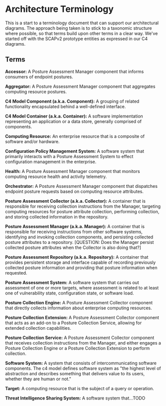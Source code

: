 # Architecture Terminology
This is a start to a terminology document that can support our architectural diagrams. The approach being taken is to stick to a taxonomic structure where possible, so that terms build upon other terms in a clear way. We've started off with the SCAPv2 prototype entities as expressed in our C4 diagrams.

## Terms
**Accessor:** A Posture Assessment Manager component that informs consumers of endpoint postures.

**Aggregator:** A Posture Assessment Manager component that aggregates computing resource postures.

**C4 Model Component (a.k.a. Component):** A grouping of related functionality encapsulated behind a well-defined interface.

**C4 Model Container (a.k.a. Container):** A software implementation representing an application or a data store, generally comprised of components.

**Computing Resource:** An enterprise resource that is a composite of software and/or hardware.

**Configuration Policy Management System:** A software system that primarily interacts with a Posture Assessment System to effect configuration management in the enterprise.

**Health:** A Posture Assessment Manager component that monitors computing resource health and activity telemetry.

**Orchestrator:** A Posture Assessment Manager component that dispatches endpoint posture requests based on computing resource attributes.

**Posture Assessment Collector (a.k.a. Collector):** A container that is responsible for receiving collection instructions from the Manager, targeting computing resources for posture attribute collection, performing collection, and storing collected information in the repository.

**Posture Assessment Manager (a.k.a. Manager):** A container that is responsible for receiving instructions from other software systems, identifying and invoking collection components, and persisting collected posture attributes to a repository. [QUESTION: Does the Manager persist collected posture attributes when the Collector is also doing that?]

**Posture Assessment Repository (a.k.a. Repository):** A container that provides persistent storage and interface capable of recording previously collected posture information and providing that posture information when requested.

**Posture Assessment System:** A software system that carries out assessment of one or more targets, where assessment is related to at least one of vulnerability state, configuration state, or software load.

**Posture Collection Engine:** A Posture Assessment Collector component that directly collects information about enterprise computing resources.

**Posture Collection Extension:** A Posture Assessment Collector component that acts as an add-on to a Posture Collection Service, allowing for extended collection capabilities.

**Posture Collection Service:** A Posture Assessment Collector component that receives collection instructions from the Manager, and either engages a Posture Collection Engine or a Posture Collection Extension to perform collection.

**Software System:** A system that consists of intercommunicating software components. The c4 model defines software system as "the highest level of abstraction and describes something that delivers value to its users, whether they are human or not."

**Target:** A computing resource that is the subject of a query or operation.

**Threat Intelligence Sharing System:** A software system that...TODO
